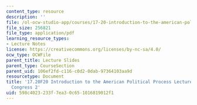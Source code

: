 ```yaml
---
content_type: resource
description: ''
file: /ol-ocw-studio-app/courses/17-20-introduction-to-the-american-political-process-fall-2020/598c4023233f7ea30c651016819012f1_MIT17_20F20_lec9.pdf
file_size: 256821
file_type: application/pdf
learning_resource_types:
- Lecture Notes
license: https://creativecommons.org/licenses/by-nc-sa/4.0/
ocw_type: OCWFile
parent_title: Lecture Slides
parent_type: CourseSection
parent_uid: 106ef2fd-c116-c0d2-0dab-97364103aa9d
resourcetype: Document
title: '17.20F20 Introduction to the American Political Process Lecture Slides 9:
  Congress 2'
uid: 598c4023-233f-7ea3-0c65-1016819012f1
---
```

